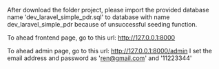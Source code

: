 After download the folder project, please import the provided database name 'dev_laravel_simple_pdr.sql' to database with name dev_laravel_simple_pdr because of unsuccessful seeding function.

To ahead frontend page, go to this url:
http://127.0.0.1:8000

To ahead admin page, go to this url:
http://127.0.0.1:8000/admin
I set the email address and password as 'ren@gmail.com' and '11223344'
